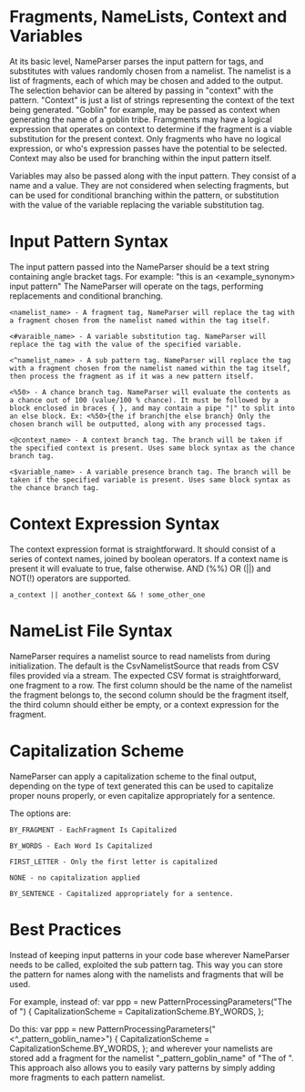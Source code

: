 # Fragments, NameLists, Context and Variables #

At its basic level, NameParser parses the input pattern for tags, and substitutes with values randomly chosen from a namelist. The namelist is a list of fragments, each of which may be chosen and added to the output. The selection behavior can be altered by passing in "context" with the pattern. "Context" is just a list of strings representing the context of the text being generated. "Goblin" for example, may be passed as context when generating the name of a goblin tribe. Framgments may have a logical expression that operates on context to determine if the fragment is a viable substitution for the present context. Only fragments who have no logical expression, or who's expression passes have the potential to be selected. Context may also be used for branching within the input pattern itself.

Variables may also be passed along with the input pattern. They consist of a name and a value. They are not considered when selecting fragments, but can be used for conditional branching within the pattern, or substitution with the value of the variable replacing the variable substitution tag.

# Input Pattern Syntax #

The input pattern passed into the NameParser should be a text string containing angle bracket tags. For example: "this is an <example_synonym> input pattern" The NameParser will operate on the tags, performing replacements and conditional branching.

    <namelist_name> - A fragment tag, NameParser will replace the tag with a fragment chosen from the namelist named within the tag itself.

    <#varaible_name> - A variable substitution tag. NameParser will replace the tag with the value of the specified variable.

    <^namelist_name> - A sub pattern tag. NameParser will replace the tag with a fragment chosen from the namelist named within the tag itself, then process the fragment as if it was a new pattern itself.

    <%50> - A chance branch tag. NameParser will evaluate the contents as a chance out of 100 (value/100 % chance). It must be followed by a block enclosed in braces { }, and may contain a pipe "|" to split into an else block. Ex: <%50>{the if branch|the else branch} Only the chosen branch will be outputted, along with any processed tags.

    <@context_name> - A context branch tag. The branch will be taken if the specified context is present. Uses same block syntax as the chance branch tag.

    <$variable_name> - A variable presence branch tag. The branch will be taken if the specified variable is present. Uses same block syntax as the chance branch tag.

# Context Expression Syntax #

The context expression format is straightforward. It should consist of a series of context names, joined by boolean operators. If a context name is present it will evaluate to true, false otherwise. AND (%%) OR (||) and NOT(!) operators are supported.

    a_context || another_context && ! some_other_one

# NameList File Syntax # 

NameParser requires a namelist source to read namelists from during initialization. The default is the CsvNamelistSource that reads from CSV files provided via a stream. The expected CSV format is straightforward, one fragment to a row. The first column should be the name of the namelist the fragment belongs to, the second column should be the fragment itself, the third column  should either be empty, or a context expression for the fragment.

# Capitalization Scheme #

NameParser can apply a capitalization scheme to the final output, depending on the type of text generated this can be used to capitalize proper nouns properly, or even capitalize appropriately for a sentence.

The options are:

    BY_FRAGMENT - EachFragment Is Capitalized

    BY_WORDS - Each Word Is Capitalized

    FIRST_LETTER - Only the first letter is capitalized

    NONE - no capitalization applied

    BY_SENTENCE - Capitalized appropriately for a sentence.

# Best Practices # 
Instead of keeping input patterns in your code base wherever NameParser needs to be called, exploited the sub pattern tag. This way you can store the pattern for names along with the namelists and fragments that will be used.

For example, instead of:
    var ppp = new PatternProcessingParameters("The <adjective> <noun><verber> of <noun>")
            {
                CapitalizationScheme = CapitalizationScheme.BY_WORDS,
            };

Do this:
    var ppp = new PatternProcessingParameters("<^_pattern_goblin_name>")
            {
                CapitalizationScheme = CapitalizationScheme.BY_WORDS,
            };
and wherever your namelists are stored add a fragment for the namelist "_pattern_goblin_name" of "The <adjective> <noun><verber> of <noun>". This approach also allows you to easily vary patterns by simply adding more fragments to each pattern namelist.